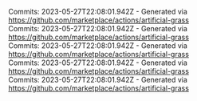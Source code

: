 Commits: 2023-05-27T22:08:01.942Z - Generated via https://github.com/marketplace/actions/artificial-grass
<br>
Commits: 2023-05-27T22:08:01.942Z - Generated via https://github.com/marketplace/actions/artificial-grass
<br>
Commits: 2023-05-27T22:08:01.942Z - Generated via https://github.com/marketplace/actions/artificial-grass
<br>
Commits: 2023-05-27T22:08:01.942Z - Generated via https://github.com/marketplace/actions/artificial-grass
<br>
Commits: 2023-05-27T22:08:01.942Z - Generated via https://github.com/marketplace/actions/artificial-grass
<br>
